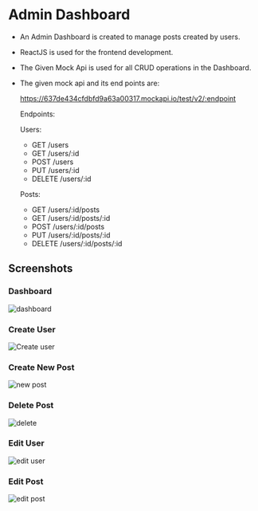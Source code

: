 
# Admin Dashboard

- An Admin Dashboard is created to manage posts created by users.
- ReactJS is used for the frontend development.
- The Given Mock Api is used for all CRUD operations in the Dashboard.
- The given mock api and its end points are:
    
	https://637de434cfdbfd9a63a00317.mockapi.io/test/v2/:endpoint

	Endpoints:

	Users:
    - GET /users
    - GET /users/:id
    - POST /users
    - PUT /users/:id
    - DELETE /users/:id

    Posts:
    - GET /users/:id/posts
    - GET /users/:id/posts/:id
    - POST /users/:id/posts
    - PUT /users/:id/posts/:id
    - DELETE /users/:id/posts/:id
    
 ## Screenshots
 
 ### Dashboard
 
 ![dashboard](https://user-images.githubusercontent.com/81451604/221853632-acb3ebab-905f-4310-811f-4571f10a7a8e.jpg)
 
 ### Create User
 
 ![Create user](https://user-images.githubusercontent.com/81451604/221853945-a71d615b-359c-4309-8302-c7f9abfe21c6.jpg)

### Create New Post

![new post](https://user-images.githubusercontent.com/81451604/221853890-dfb34eab-f420-4ad8-9314-2224c5ccf170.jpg)

### Delete Post

![delete](https://user-images.githubusercontent.com/81451604/221854067-c5779fd2-69d2-4524-80cd-8d5b08a7e075.jpg)

### Edit User

![edit user](https://user-images.githubusercontent.com/81451604/221854117-356a1350-37d8-4466-be9e-7d38b0b6fa26.jpg)

### Edit Post

![edit post](https://user-images.githubusercontent.com/81451604/221854196-f573af51-fa31-4ef4-874f-fd3033f95039.jpg)









 




